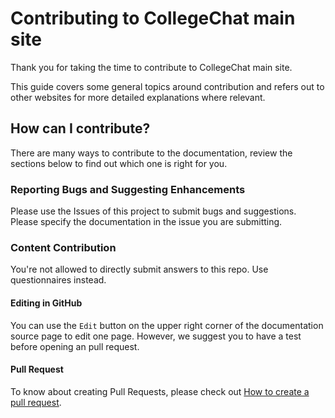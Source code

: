 # Contributing to CollegeChat main site

Thank you for taking the time to contribute to CollegeChat main site.

This guide covers some general topics around contribution and refers out to other websites for more detailed explanations where relevant.

## How can I contribute?

There are many ways to contribute to the documentation, review the sections below to find out which one is right for you.

### Reporting Bugs and Suggesting Enhancements

Please use the Issues of this project to submit bugs and suggestions. Please specify the documentation in the issue you are submitting.

### Content Contribution

You're not allowed to directly submit answers to this repo. Use questionnaires instead.

#### Editing in GitHub

You can use the `Edit` button on the upper right corner of the documentation source page to edit one page. However, we suggest you to have a test before opening an pull request.

#### Pull Request

To know about creating Pull Requests, please check out [How to create a pull request](https://docs.github.com/en/github/collaborating-with-pull-requests/proposing-changes-to-your-work-with-pull-requests/creating-a-pull-request).
